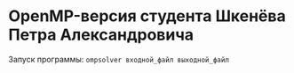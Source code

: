 # OpenMP-версия студента Шкенёва Петра Александровича

Запуск программы: `ompsolver входной_файл выходной_файл`
